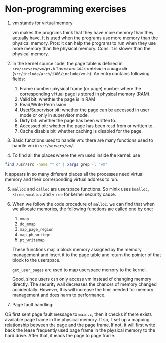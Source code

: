 # Non-programming exercises

1. vm stands for virtual memory

    vm makes the programs think that they have more memory than they actually have. It is used when the programs use more memory than the physical memory. Pros: it can help the programs to run when they use more memory than the physical memory. Cons: it is slower than the physical memory.

2. In the kernel source code, the page table is defined in `src/servers/vm/pt.h` There are `1024` entries in a page dir (`src/include/arch/i386/include/vm.h`). An entry contains following fields:

    1. Frame number: physical frame (or page) number where the corresponding virtual page is stored in physical memory (RAM).
    2. Valid bit: whether the page is in RAM
    3. Read/Write Permission.
    4. User/Supervisor bit: whether the page can be accessed in user mode or only in supervisor mode.
    5. Dirty bit: whether the page has been written to.
    6. Accessed bit: whether the page has been read from or written to.
    7. Cache disable bit: whether caching is disabled for the page.

3. Basic functions used to handle vm: there are many functions used to handle vm in `src/servers/vm/`.

4. To find all the places where the vm used inside the kernel: use

```bash
find /usr/src -name "*.c" | xargs grep -l "vm"
```

It appears in so many different places all the processes need virtual memory and their corresponding virtual address to run.

5. `malloc` and  `calloc` are userspace functions. So minix uses `kmalloc`, `kfree`, `vmalloc` and  `vfree` for kernel security cause.

6.  When we follow the code procedure of `malloc`, we can find that when we allocate memories, the following functions are called one by one:
    
    1. `mmap`
    2. `do_mmap`
    3. `map_page_region`
    4. `map_ph_writept`
    5. `pt_writemap`

    These functions map a block memory assigned by the memory management and insert it to the page table and return the pointer of that block to the userspace. 
    
    `get_user_pages` are used to map userspace memory to the kernel.

    Good, since users can only access vm instead of changing memory directly. The security wall decreases the chances of memory changed accidentally. However, this will increase the time needed for memory management and does harm to performance.

7. Page fault handling:

OS first sent page fault message to `main.c`, then it checks if there exists available page frame in the physical memory. If so, it set up a mapping relationship between the page and the page frame. If not, it will first write back the lease frequently used page frame in the physical memory to the hard drive. After that, it reads the page to page frame.
